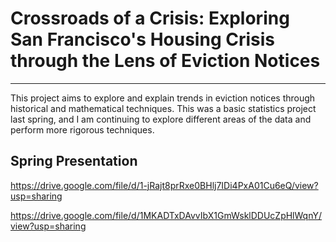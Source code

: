 # Crossroads of a Crisis: Exploring San Francisco's Housing Crisis through the Lens of Eviction Notices
---

This project aims to explore and explain trends in eviction notices through historical and mathematical techniques. This was a basic statistics project last spring, and I am continuing to explore different areas of the data and perform more rigorous techniques.

## Spring Presentation

https://drive.google.com/file/d/1-jRajt8prRxe0BHlj7IDi4PxA01Cu6eQ/view?usp=sharing

https://drive.google.com/file/d/1MKADTxDAvvIbX1GmWsklDDUcZpHlWqnY/view?usp=sharing
